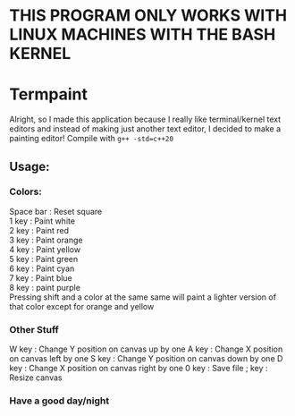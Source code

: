 # THIS PROGRAM ONLY WORKS WITH LINUX MACHINES WITH THE BASH KERNEL 

# Termpaint
Alright, so I made this application because I really like terminal/kernel text editors and instead of making just another text editor, I decided to make a painting editor!  Compile with ```g++ -std=c++20```

## Usage:
### Colors:
Space bar  :  Reset square <br/>
1 key  :  Paint white<br/>
2 key  :  Paint red<br/>
3 key  :  Paint orange<br/>
4 key  :  Paint yellow<br/>
5 key  :  Paint green<br/>
6 key  :  Paint cyan<br/>
7 key  :  Paint blue<br/>
8 key  :  paint purple<br/>
Pressing shift and a color at the same same will paint a lighter version of that color except for orange and yellow
### Other Stuff
W key  :  Change Y position on canvas up by one
A key  :  Change X position on canvas left by one
S key  :  Change Y position on canvas down by one
D key  :  Change X position on canvas right by one
0 key  :  Save file
; key  :  Resize canvas
### Have a good day/night
